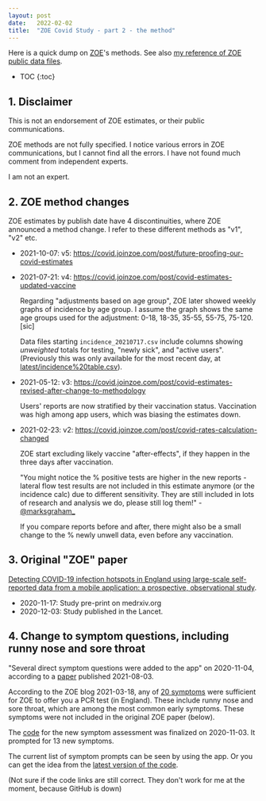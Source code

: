 ```yaml
---
layout: post
date:   2022-02-02
title:  "ZOE Covid Study - part 2 - the method"
---
```


Here is a quick dump on [ZOE][ZOE]'s methods. See also [my reference of ZOE public data files](/2022/01/31/zoe-covid-study.html).

[ZOE]: https://en.wikipedia.org/wiki/COVID_Symptom_Study

* TOC
{:toc}

## 1. Disclaimer

This is not an endorsement of ZOE estimates, or their public communications.

ZOE methods are not fully specified.  I notice various errors in ZOE communications, but I cannot find all the errors.  I have not found much comment from independent experts. 

I am not an expert.

## 2. ZOE method changes

ZOE estimates by publish date have 4 discontinuities, where ZOE announced a method change.  I refer to these different methods as "v1", "v2" etc.

* 2021-10-07: v5: <https://covid.joinzoe.com/post/future-proofing-our-covid-estimates>
* 2021-07-21: v4: <https://covid.joinzoe.com/post/covid-estimates-updated-vaccine>

  Regarding "adjustments based on age group", ZOE later showed weekly graphs of incidence by age group.  I assume the graph shows the same age groups used for the adjustment: 0-18, 18-35, 35-55, 55-75, 75-120.[sic]

  Data files starting `incidence_20210717.csv` include columns showing *unweighted* totals for testing, "newly sick", and "active users".  (Previously this was only available for the most recent day, at [latest/incidence%20table.csv](https://covid-assets.joinzoe.com/latest/incidence%20table.csv)).

* 2021-05-12: v3: <https://covid.joinzoe.com/post/covid-estimates-revised-after-change-to-methodology>

  Users' reports are now stratified by their vaccination status.  Vaccination was high among app users, which was biasing the estimates down.

* 2021-02-23: v2: <https://covid.joinzoe.com/post/covid-rates-calculation-changed>

  ZOE start excluding likely vaccine "after-effects", if they happen in the three days after vaccination.
  
  "You might notice the % positive tests are higher in the new reports - lateral flow test results are not included in this estimate anymore (or the incidence calc) due to different sensitivity.  They are still included in lots of research and analysis we do, please still log them!" - [@marksgraham_](https://twitter.com/marksgraham_/status/1364261105657257989)
  
  If you compare reports before and after, there might also be a small change to the % newly unwell data, even before any vaccination.

## 3. Original "ZOE" paper

[Detecting COVID-19 infection hotspots in England using large-scale self-reported data from a mobile application: a prospective, observational study](https://www.thelancet.com/journals/lanpub/article/PIIS2468-2667(20)30269-3/fulltext).

* 2020-11-17: Study pre-print on medrxiv.org
* 2020-12-03: Study published in the Lancet.

## 4. Change to symptom questions, including runny nose and sore throat

"Several direct symptom questions were added to the app" on 2020-11-04, according to a [paper](https://www.thelancet.com/journals/lanchi/article/PIIS2352-4642(21)00198-X/fulltext) published 2021-08-03.

According to the ZOE blog 2021-03-18, any of [20 symptoms](https://web.archive.org/web/20210319152354/https://covid.joinzoe.com/post/the-20-symptoms-of-covid-19-to-watch-out-for) were sufficient for ZOE to offer you a PCR test (in England).  These include runny nose and sore throat, which are among the most common early symptoms.  These symptoms were not included in the original ZOE paper (below).

The [code](https://github.com/zoe/covid-tracker-react-native/commit/39ebcd5a3beea837ca75522fffdd490db049325e#diff-41c1aa97ff22cecb0746ef2c08888371a941110072c69925850807217b017550R53)
for the new symptom assessment was finalized on 2020-11-03.  It prompted for 13 new symptoms.

The current list of symptom prompts can be seen by using the app.
Or you can get the idea from the [latest version of the code](https://github.com/zoe/covid-tracker-react-native/blob/master/src/core/assessment/dto/AssessmentInfosRequest.ts).

(Not sure if the code links are still correct. They don't work for me at the moment, because GitHub is down)
